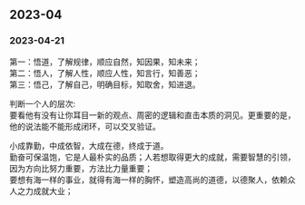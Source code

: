 ## 2023-04

### 2023-04-21
第一：悟道，了解规律，顺应自然，知因果，知未来；<br/>
第二：悟人，了解人性，顺应人性，知言行，知善恶；<br/>
第三：悟己，了解自己，明确目标，知取舍，知进退。<br/>

判断一个人的层次:<br/>
要看他有没有让你耳目一新的观点、周密的逻辑和直击本质的洞见。更重要的是，他的说法能不能形成闭环，可以交叉验证。<br/>

小成靠勤，中成依智，大成在德，终成于道。<br/>
勤奋可保温饱，它是人最朴实的品质；人若想取得更大的成就，需要智慧的引领，因为方向比努力重要，方法比力量重要；<br/>
要想有海一样的事业，就得有海一样的胸怀，塑造高尚的道德，以德聚人，依赖众人之力成就大业；<br/>